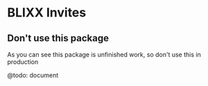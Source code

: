 # BLIXX Invites

## Don't use this package
As you can see this package is unfinished work, so don't use this in production



@todo: document